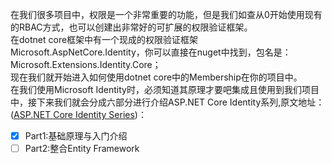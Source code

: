 在我们很多项目中，权限是一个非常重要的功能，但是我们如查从0开始使用现有的RBAC方式，也可以创建出非常好的可扩展的权限验证框架。  
在dotnet core框架中有一个现成的权限验证框架Microsoft.AspNetCore.Identity，你可以直接在nuget中找到，包名是：Microsoft.Extensions.Identity.Core；  
现在我们就开始进入如何使用dotnet core中的Membership在你的项目中。  
在我们使用Microsoft Identity时，必须知道其原理才要吧集成且使用到我们项目中，接下来我们就会分成六部分进行介绍ASP.NET Core Identity系列,原文地址：([ASP.NET Core Identity Series](https://chsakell.com/2018/04/28/asp-net-core-identity-series-getting-started/))： 
- [x]  Part1:基础原理与入门介绍
- [ ]  Part2:整合Entity Framework